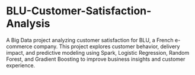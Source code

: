 # BLU-Customer-Satisfaction-Analysis
A Big Data project analyzing customer satisfaction for BLU, a French e-commerce company. This project explores customer behavior, delivery impact, and predictive modeling using Spark, Logistic Regression, Random Forest, and Gradient Boosting to improve business insights and customer experience.
